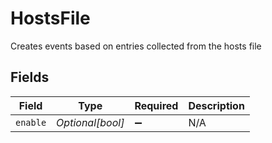 # HostsFile

Creates events based on entries collected from the hosts file


## Fields

| Field              | Type               | Required           | Description        |
| ------------------ | ------------------ | ------------------ | ------------------ |
| `enable`           | *Optional[bool]*   | :heavy_minus_sign: | N/A                |